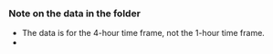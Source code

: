 ### Note on the data in the folder
- The data is for the 4-hour time frame, not the 1-hour time frame.
- 
